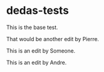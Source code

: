 dedas-tests
===========

This is the base test.

That would be another edit by Pierre.

This is an edit by Someone.


This is an edit by Andre.
